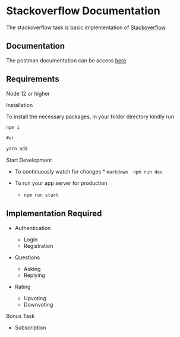 # Stackoverflow Documentation

The stackoverflow task is basic implementation of [Stackoverflow](https://stackoverflow.com)

## Documentation
The postman documentation can be access [here](#)


## Requirements
Node 12 or higher


Installation

To install the necessary packages, in your folder directory kindly run

```markdown
npm i

#or

yarn add
```

Start Development
* To continuously watch for changes
    * 
      ```markdown 
      npm run dev
      ```
      
* To run your app server for production
    * ```markdown
      npm run start
         ```

## Implementation Required
* Authentication
    * Login
    * Registration
    
* Questions 
    * Asking
    * Replying
    
* Rating
    * Upvoting
    * Downvoting
    
Bonus Task
* Subscription



